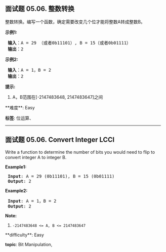 <h2>面试题 05.06. 整数转换</h2><p>整数转换。编写一个函数，确定需要改变几个位才能将整数A转成整数B。</p>

<p> <strong>示例1:</strong></p>

<pre>
<strong> 输入</strong>：A = 29 （或者0b11101）, B = 15（或者0b01111）
<strong> 输出</strong>：2
</pre>

<p> <strong>示例2:</strong></p>

<pre>
<strong> 输入</strong>：A = 1，B = 2
<strong> 输出</strong>：2
</pre>

<p> <strong>提示:</strong></p>

<ol>
<li>A，B范围在[-2147483648, 2147483647]之间</li>
</ol>
 **难度**: Easy

 **标签**: 位运算、 


------

<h2>面试题 05.06. Convert Integer LCCI</h2><p>Write a function to determine the number of bits you would need to flip to convert integer A to integer B.</p>

<p><strong>Example1:</strong></p>

<pre>
<strong> Input</strong>: A = 29 (0b11101), B = 15 (0b01111)
<strong> Output</strong>: 2
</pre>

<p><strong>Example2:</strong></p>

<pre>
<strong> Input</strong>: A = 1，B = 2
<strong> Output</strong>: 2
</pre>

<p><strong>Note:</strong></p>

<ol>
	<li><code>-2147483648 &lt;= A, B &lt;= 2147483647</code></li>
</ol>
 **difficulty**: Easy

 **topic**: Bit Manipulation, 

